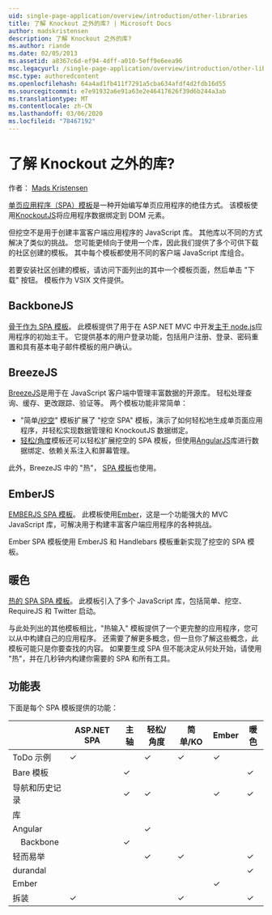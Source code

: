 ```yaml
---
uid: single-page-application/overview/introduction/other-libraries
title: 了解 Knockout 之外的库? | Microsoft Docs
author: madskristensen
description: 了解 Knockout 之外的库?
ms.author: riande
ms.date: 02/05/2013
ms.assetid: a8367c6d-ef94-4dff-a010-5eff9e6eea96
msc.legacyurl: /single-page-application/overview/introduction/other-libraries
msc.type: authoredcontent
ms.openlocfilehash: 64a4ad1fb411f7291a5cba634afdf4d2fdb16d55
ms.sourcegitcommit: e7e91932a6e91a63e2e46417626f39d6b244a3ab
ms.translationtype: MT
ms.contentlocale: zh-CN
ms.lasthandoff: 03/06/2020
ms.locfileid: "78467192"
---
```

# <a name="know-a-library-other-than-knockout"></a>了解 Knockout 之外的库?

作者： [Mads Kristensen](https://github.com/madskristensen)

[单页应用程序（SPA）模板](knockoutjs-template.md)是一种开始编写单页应用程序的绝佳方式。 该模板使用[KnockoutJS](http://knockoutjs.com/)将应用程序数据绑定到 DOM 元素。

但挖空不是用于创建丰富客户端应用程序的 JavaScript 库。 其他库以不同的方式解决了类似的挑战。 您可能更倾向于使用一个库，因此我们提供了多个可供下载的社区创建的模板。 其中每个模板都使用不同的客户端 JavaScript 库组合。

若要安装社区创建的模板，请访问下面列出的其中一个模板页面，然后单击 "下载" 按钮。 模板作为 VSIX 文件提供。

## <a name="backbonejs"></a>BackboneJS

[骨干作为 SPA 模板](../templates/backbonejs-template.md)。 此模板提供了用于在 ASP.NET MVC 中开发[主干 node.js](http://backbonejs.org/)应用程序的初始主干。 它提供基本的用户登录功能，包括用户注册、登录、密码重置和具有基本电子邮件模板的用户确认。

## <a name="breezejs"></a>BreezeJS

[BreezeJS](http://www.breezejs.com/?utm_source=ms-spa)是用于在 JavaScript 客户端中管理丰富数据的开源库。 轻松处理查询、缓存、更改跟踪、验证等。 两个模板功能非常简单：

- "简单[/挖空](../templates/breezeknockout-template.md)" 模板扩展了 "挖空 SPA" 模板，演示了如何轻松地生成单页面应用程序，并轻松实现数据管理和 KnockoutJS 数据绑定。
- [轻松/角度](../templates/breezeangular-template.md)模板还可以轻松扩展挖空的 SPA 模板，但使用[AngularJS](http://angularjs.org)库进行数据绑定、依赖关系注入和屏幕管理。

此外，BreezeJS 中的 "热"， [SPA 模板](../templates/hottowel-template.md)也使用。

## <a name="emberjs"></a>EmberJS

[EMBERJS SPA 模板](../templates/emberjs-template.md)。 此模板使用[Ember](http://emberjs.com/)，这是一个功能强大的 MVC JavaScript 库，可解决用于构建丰富客户端应用程序的各种挑战。

Ember SPA 模板使用 EmberJS 和 Handlebars 模板重新实现了挖空的 SPA 模板。

## <a name="hot-towel"></a>暖色

[热的 SPA SPA 模板](../templates/hottowel-template.md)。 此模板引入了多个 JavaScript 库，包括简单、挖空、RequireJS 和 Twitter 启动。

与此处列出的其他模板相比，"热输入" 模板提供了一个更完整的应用程序，您可以从中构建自己的应用程序。 还需要了解更多概念，但一旦你了解这些概念，此模板可能只是你要查找的内容。 如果要生成 SPA 但不能决定从何处开始，请使用 "热"，并在几秒钟内构建你需要的 SPA 和所有工具。

## <a name="feature-table"></a>功能表

下面是每个 SPA 模板提供的功能：

|                        | ASP.NET SPA | 主轴 | 轻松/角度 | 简单/KO |  Ember   | 暖色 |
|------------------------|-------------|----------|----------------|-----------|----------|-----------|
|      ToDo 示例       |  &#10003;   |          |    &#10003;    | &#10003;  | &#10003; |           |
|     Bare 模板      |             | &#10003; |                |           |          | &#10003;  |
| 导航和历史记录 |             | &#10003; |    &#10003;    |           | &#10003; | &#10003;  |
|        库       |             |          |                |           |          |           |
|        Angular         |             |          |    &#10003;    |           |          |           |
|    &#8195;Backbone     |             | &#10003; |                |           |          |           |
|         轻而易举         |             |          |    &#10003;    | &#10003;  |          | &#10003;  |
|        durandal        |             |          |                |           |          | &#10003;  |
|         Ember          |             |          |                |           | &#10003; |           |
|        拆装        |  &#10003;   |          |                | &#10003;  |          | &#10003;  |
